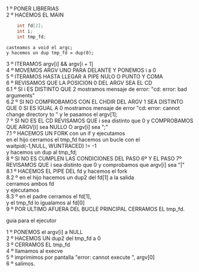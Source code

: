 1 º PONER LIBRERIAS  
2 º HACEMOS EL MAIN  
```c
	int fd[2];  
	int i;  
	int tmp_fd;
 ``` 
	casteamos a void el argc;  
	y hacemos un dup tmp_fd = dup(0);  
3 º ITERAMOS argv[i] && argv[i + 1]  
4 º MOVEMOS ARGV UNO PARA DELANTE Y PONEMOS i a 0  
5 º ITERAMOS HASTA LLEGAR A PIPE NULO O PUNTO Y COMA  
6 º REVISAMOS QUE LA POSICION 0 DEL ARGV SEA EL CD  
	6.1 º SI i ES DISTINTO QUE 2 mostramos mensaje de error: "cd: error: bad arguments"  
	6.2 º SI NO COMPROBAMOS CON EL CHDIR DEL ARGV 1 SEA DISTINTO QUE 0 SI ES IGUAL A 0 mostramos mensaje de error "cd: error: cannot change directory to " y le pasamos el argv[1];  
7 º SI NO ES EL CD REVISAMOS QUE i sea distinto que 0 y COMPROBAMOS QUE ARGV[i] sea NULLO O argv[i] sea ";"  
	7.1 º HACEMOS UN FORK con un if y ejecutamos  
		en el hijo cerramos el tmp_fd hacemos un bucle con el   
		waitpid(-1,NULL, WUNTRACED) != -1  
		y hacemos un dup al tmp_fd;  
8 º SI NO ES CUMPLEN LAS CONDICIONES DEL PASO 6º Y EL PASO 7º REVISAMOS QUE i sea distinto que 0 y comprobamos que argv[i] sea "|"  
	8.1 º HACEMOS EL PIPE DEL fd y hacemos el fork  
	8.2 º en el hijo hacemos un dup2 del fd[1] a la salida  
		cerramos ambos fd  
		y ejecutamos  
	8.3 º en el padre cerramos el fd[1],  
		y el tmp_fd lo igualamos al fd[0]  
9 º POR ULTIMO AFUERA DEL BUCLE PRINCIPAL CERRAMOS EL tmp_fd.  

guia para el ejecutor  

1 º PONEMOS el argv[i] a NULL  
2 º HACEMOS UN dup2 del tmp_fd a 0  
3 º CERRAMOS EL tmp_fd  
4 º llamamos al execve  
5 º imprimimos por pantalla "error: cannot execute ", argv[0]  
6 º salimos.  
